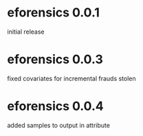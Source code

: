 # eforensics 0.0.1

initial release

# eforensics 0.0.3

fixed covariates for incremental frauds stolen

# eforensics 0.0.4

added samples to output in attribute

